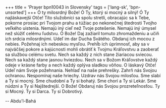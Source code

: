 +++
title = 'Prayer bpn10043 in Slovensky'
tags = ['lang-sk', 'bpn-unsorted']
+++
Ó ty milosrdný Bože! Ó Ty, ktorý si mocný a silný! Ó Ty najláskavejší Otče! Títo služobníci sa spolu stretli, obracajúc sa k Tebe, pokorne prosiac pri Tvojom prahu a túžiac po nekonečnej štedrosti Tvojho veľkého uistenia. Nemajú iný cieľ než Tvoje potešenie. Nemajú iný úmysel než slúžiť celému ľudstvu.
Ó Bože! Daj zažiaril tomuto zhromaždeniu a učiň ich srdcia milosrdnými. Udeľ im dar Ducha Svätého. Obdaruj ich mocou z nebies. Požehnaj ich nebeskou mysľou. Prehĺb ich úprimnosť, aby sa v najväčšej pokore a kajúcnosti mohli obrátiť k Tvojmu Kráľovstvu a zaoberať sa službou celému svetu. Nech sa každý z nich stane žiariacou sviecou. Nech sa každý stane jasnou hviezdou. Nech sa v Božom Kráľovstve každý odeje v krásne farby a nech každý oplýva sladkou vôňou.
O láskavý Otče! Udeľ nám Svoje požehnania. Nehlaď na naše prehrešky. Zahrň nás Svojou ochranou. Nespomínaj naše hriechy. Uzdrav nás Svojou milosťou. Sme slabí a Ty si mocný. Sme chudobní a Ty si bohatý. Sme chorí a Ty si Lekár. Sme núdzni a Ty si Najštedrejší.
O Bože! Obdaruj nás Svojou prozreteľnosťou. Ty si Mocný. Ty si Darca. Ty si Dobrotivý.

-- Abdu'l-Bahá
